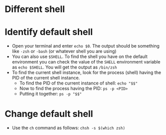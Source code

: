 # Different shell

# Identify default shell
- Open your terminal and enter `echo $0`. The output should be something like `-zsh` or `-bash` (or whatever shell you are using)
- You can also use `$SHELL`. To find the shell you have on the default environment you can check the value of the `SHELL` environment variable as `echo $SHELL`. You will get the output as `/bin/zsh`
- To find the current shell instance, look for the process (shell) having the PID of the current shell instance.
    - To find the PID of the current instance of shell: `echo "$$"`
    - Now to find the process having the PID: `ps -p <PID>`
    - Putting it together: `ps -p "$$"`

# Change default shell
- Use the `ch` command as follows: `chsh -s $(which zsh)`
